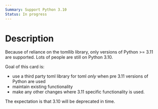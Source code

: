 ```yaml
---
Summary: Support Python 3.10
Status: In progress
---
```


# Description

Because of reliance on the tomllib library, only versions of Python >= 3.11 are
supported. Lots of people are still on Python 3.10.

Goal of this card is:

-   use a third party toml library for toml _only_ when pre 3.11 versions of Python are used
-   maintain existing functionality
-   make any other changes where 3.11 specific functionality is used.

The expectation is that 3.10 will be deprecated in time.
